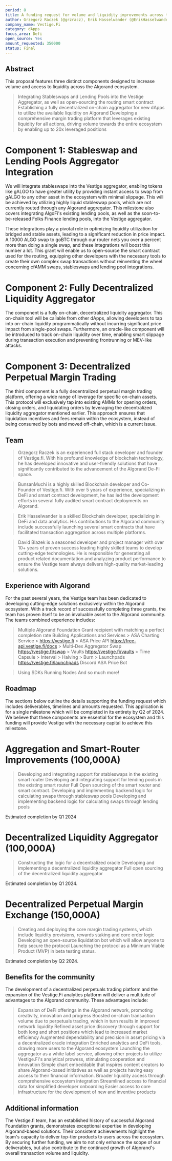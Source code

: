 ```yaml
---
period: 8
title: A funding request for volume and liquidity improvements across the Algorand ecosystem.
author: Grzegorz Raczek (@grzracz), Erik Hasselwander (@ErikHasselwander), BunsanMuchi (@BunsanMuchi), David Blazek (@Zykoz)
company_name: Vestige.Fi
category: dApps
focus_area: Defi
open_source: Yes
amount_requested: 350000
status: Final
---
```


## Abstract
This proposal features three distinct components designed to increase volume and access to liquidity across the Algorand ecosystem. 
> Integrating Stableswaps and Lending Pools into the Vestige Aggregator, as well as open-sourcing the routing smart contract
> Establishing a fully decentralized on-chain aggregator for new dApps to utilize the available liquidity on Algorand
> Developing a comprehensive margin trading platform that leverages existing liquidity for all actions, driving volume towards the entire ecosystem by enabling up to 20x leveraged positions

# Component 1: Stableswap and Lending Pools Aggregator Integration
We will integrate stableswaps into the Vestige aggregator, enabling tokens like gALGO to have greater utility by providing instant access to swap from gALGO to any other asset in the ecosystem with minimal slippage. This will be achieved by utilizing highly liquid stableswap pools, which are not currently routed through any Algorand aggregator. This milestone also covers integrating AlgoFi's existing lending pools, as well as the soon-to-be-released Folks Finance lending pools, into the Vestige aggregator. 

These integrations play a pivotal role in optimizing liquidity utilization for bridged and stable assets, leading to a significant reduction in price impact. A 10000 ALGO swap to goBTC through our router nets you over a percent more than doing a single swap, and these integrations will boost this number a lot. This grant will enable us to open-source the smart contract used for the routing, equipping other developers with the necessary tools to create their own complex swap transactions without reinventing the wheel concerning cfAMM swaps, stableswaps and lending pool integrations.

# Component 2: Fully Decentralized Liquidity Aggregator
The component is a fully on-chain, decentralized liquidity aggregator. This on-chain tool will be callable from other dApps, allowing developers to tap into on-chain liquidity programmatically without incurring significant price impact from single-pool swaps. Furthermore, an oracle-like component will be introduced to track on-chain liquidity over time, enabling smart slippage during transaction execution and preventing frontrunning or MEV-like attacks.

# Component 3: Decentralized Perpetual Margin Trading
The third component is a fully decentralized perpetual margin trading platform, offering a wide range of leverage for specific on-chain assets. This protocol will exclusively tap into existing AMMs for opening orders, closing orders, and liquidating orders by leveraging the decentralized liquidity aggregator mentioned earlier. This approach ensures that liquidation incentives and fees remain within the ecosystem, instead of being consumed by bots and moved off-chain, which is a current issue.


## Team
> Grzegorz Raczek is an experienced full stack developer and founder of Vestige.fi.  With his profound knowledge of blockchain technology, he has developed innovative and user-friendly solutions that have significantly contributed to the advancement of the Algorand De-Fi space.

> BunsanMuchi is a highly skilled Blockchain developer and Co-Founder of Vestige.fi.  With over 5 years of experience, specializing in DeFi and smart contract development, he has led the development efforts in several fully audited smart contract deployments on Algorand.

> Erik Hasselwander is a skilled Blockchain developer, specializing in DeFi and data analytics.  His contributions to the Algorand community include successfully launching several smart contracts that have facilitated transaction aggregation across multiple platforms.

> David Blazek is a seasoned developer and project manager with over 10+ years of proven success leading highly skilled teams to develop cutting-edge technologies. He is responsible for generating all product related documentation and analyzing product performance to ensure the Vestige team always delivers high-quality market-leading solutions.

## Experience with Algorand
For the past several years, the Vestige team has been dedicated to developing cutting-edge solutions exclusively within the Algorand ecosystem. With a track record of successfully completing three grants, the team has proven itself to be an invaluable asset to the Algorand community.  
The teams combined experience includes:
> Multiple Algorand Foundation Grant recipient with matching a perfect  completion rate
> Building Applications and Services
	> ASA Charting Service
		> https://vestige.fi
	> ASA Price API 
> https://free-api.vestige.fi/docs
	> Multi-Dex Aggregator Swap 
> https://vestige.fi/swap
	> Vaults
> https://vestige.fi/vaults
			> Time Capsule
			> Interval
			> Halving
			> Burn
	> Launchpads 
> https://vestige.fi/launchpads
> Discord ASA Price Bot

> Using SDKs
> Running Nodes
> And so much more!


## Roadmap
The sections below outline the details supporting the funding request which includes deliverables, timelines and amounts requested.  This application is for a single milestone which will be completed in its entirety by Q2 of 2024.  We believe that these components are essential for the ecosystem and this funding will provide Vestige with the necessary capital to achieve this milestone. 


# Aggregation and Smart-Router Improvements (100,000A)

> Developing and integrating support for stableswaps in the existing smart router
> Developing and integrating support for lending pools in the existing smart router 
> Full Open sourcing of the smart router and smart contract.
> Developing and implementing backend logic for calculating swaps through stableswap pools 
> Developing and implementing backend logic for calculating swaps through lending pools 

Estimated completion by Q1 2024

# Decentralized Liquidity Aggregator (100,000A)

> Constructing the logic for a decentralized oracle 
> Developing and implementing a decentralized liquidity aggregator
> Full open sourcing of the decentralized liquidity aggregator

Estimated completion by Q1 2024.

# Decentralized Perpetual Margin Exchange (150,000A)

> Creating and deploying the core margin trading systems, which include liquidity provisions, rewards staking and core order logic 
> Developing an open-source liquidation bot which will allow anyone to help secure the protocol 
> Launching the protocol as a Minimum Viable Product (MVP) in beta testing status.

Estimated completion by Q2 2024.


## Benefits for the community
The development of a decentralized perpetuals trading platform and the expansion of the Vestige.Fi analytics platform will deliver a multitude of advantages to the Algorand community.  These advantages include:

> Expansion of DeFi offerings in the Algorand network, promoting creativity, innovation and progress
> Boosted on-chain transaction volume due to perpetuals trading, which in turn results in improved network liquidity
> Refined asset price discovery through support for both long and short positions which lead to increased market efficiency
> Augmented dependability and precision in asset pricing via a decentralized oracle integration
> Enriched analytics and DeFi tools, drawing more users to the Algorand ecosystem
> Launching the aggregator as a white label service, allowing other projects to utilize Vestige.Fi's analytical prowess, stimulating cooperation and innovation
> Simple chart embeddable that inspires content creators to share Algorand-based initiatives as well as projects having easy access to their financial information.
> Broader liquidity access through comprehensive ecosystem integration
> Streamlined access to financial data for simplified developer onboarding
> Easier access to core infrastructure for the development of new and inventive products


## Additional information
The Vestige.fi team, has an established history of successful Algorand Foundation grants, demonstrates exceptional expertise in developing Algorand-based solutions. Their consistent achievements highlight the team's capacity to deliver top-tier products to users across the ecosystem. By securing further funding, we aim to not only enhance the scope of our deliverables, but also contribute to the continued growth of Algorand's overall transaction volume and liquidity.
